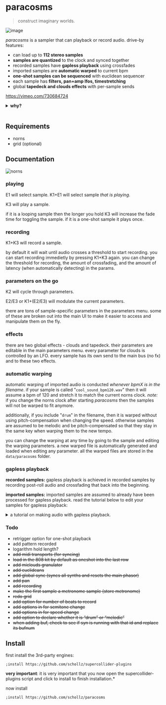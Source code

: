 # paracosms

> construct imaginary worlds.

![image](https://user-images.githubusercontent.com/6550035/179411170-6295d18b-ab4c-44a7-a2ae-e313dd24c0ba.png)

*paracosms* is a sampler that can playback or record audio. drive-by features:

- can load up to **112 stereo samples**
- **samples are quantized** to the clock and synced together
- recorded samples have **gapless playback** using crossfades
- imported samples are **automatic warped** to current bpm
- **one-shot samples can be sequenced** with euclidean sequencer
- each sample has **filters, pan+amp lfos, timestretching**
- global **tapedeck and clouds effects** with per-sample sends 


https://vimeo.com/730684724

<details><summary><strong>why?</strong></summary>

in about April 2022 I put away all my instruments (except the norns) and took a "sampling sabbatical". basically I decided to pretty much just use SuperCollider+sox and make non-realtime music with samples. after [developing an album][DevelopingAnAlbum] through this effort (more on that [here][]) I started thinking about whether I could make this approach more *real-time*. so I put together a SuperCollider class I called "[paracosms][]". 

initially I took a bunch of samples I collected and threw them into the grid with a thin norns wrapper around this SuperCollider paracosms class. it was [very fun][VeryFun]. during this self-imposed sabbatical I also played around with making a SuperCollider class to make a multi-head playback/recorder that can do crossfading recordings (like softcut). this became "[ouroborus][]". without intending, I realized that I could combine ourborous with paracosms into a great sampler/looper thing. norns became the glue for that - and it is this *paracosms* script.

</details>
<br>



## Requirements

- norns
- grid (optional)

## Documentation

![norns](https://user-images.githubusercontent.com/6550035/179410985-0ee42e5b-49e2-420d-8ef0-8107e49b42eb.jpg)

### playing

E1 will select sample. K1+E1 will select sample *that is playing*.

K3 will play a sample. 

if it is a looping sample then the longer you hold K3 will increase the fade time for toggling the sample. if it is a one-shot sample it plays once.

### recording

K1+K3 will record a sample. 

by default it will wait until audio crosses a threshold to start recording. you can start recording immedietly by pressing K1+K3 again. you can change the threshold for recording, the amount of crossfading, and the amount of latency (when automatically detecting) in the params.

### parameters on the go

K2 will cycle through parameters. 

E2/E3 or K1+(E2/E3) will modulate the current parameters.

there are tons of sample-specific parameters in the parameters menu. some of these are broken out into the main UI to make it easier to access and manipulate them on the fly.

### effects

there are two global effects - clouds and tapedeck. their parameters are editable in the main parameters menu. every parameter for clouds is controlled by an LFO. every sample has its own send to the main bus (no fx) and to these two effects.

### automatic warping

automatic warping of imported audio is conducted *whenever bpmX is in the filename*. if your sample is called "`cool_sound_bpm120.wav`" then it will assume a bpm of 120 and stretch it to match the current norns clock. _note:_ if you change the norns clock after starting *paracosms* then the samples will not be warped to fit anymore.  

additionally, if you include "`drum`" in the filename, then it is warped without using pitch-compensation when changing the speed. otherwise samples are assumed to be melodic and be pitch-compensated so that they stay in the same key when warping them to the new tempo.

you can change the warping at any time by going to the sample and editing the warping parameters. a new warped file is automatically generated and loaded when editing any parameter. all the warped files are stored in the `data/paracosms` folder. 

### gapless playback

**recorded samples:** gapless playback is achieved in recorded samples by recording post-roll audio and crossfading that back into the beginning.

**imported samples:** imported samples are assumed to already have been processed for gapless playback. read the tutorial below to edit your samples for gapless playback:

<details><summary>a tutorial on making audio with gapless playback.</summary>

to aid this, I created [a tool to automatically make seamless loops][AToolToAutomaticallyMakeSeamless] out of audio. to use this tool simply rename your file to include `bpmX` in the filename (where `X` is the source bpm of the file). for example, a 120 bpm file, "`drums.wav`" would be renamed "`drums_bpm120.wav`". then install `seamlessloop` by running this in maiden:

```
os.execute("wget -P /tmp/ https://github.com/schollz/seamlessloop/releases/download/v0.1.1/seamlessloop_0.1.1_Linux-RaspberryPi.deb && sudo dpkg --install /tmp/seamlessloop*.deb && seamlessloop --version")
```

now you can run `seamlessloop` on folders or files. for example:

```
os.execute("seamlessloop --in-folder ~/dust/audio/loops --out-folder ~/dust/audio/quantized-loops")
```

</details>

### Todo

- retrigger option for one-shot playback
- add pattern recorded
- logarithm hold length?
- ~~add midi transports (for syncing)~~
- ~~load in the 808 kit by default as oneshot into the last row~~
- ~~add miclouds granulator~~
- ~~add euclideans~~
- ~~add global sync (syncs all synths and resets the main phasor)~~
- ~~add pan~~
- ~~add recording~~
- ~~make the first sample a metronome sample (store metronome)~~
- ~~redo grid~~
- ~~add option for number of beats to record~~
- ~~add options in for semitone change~~
- ~~add options in for speed change~~
- ~~add option to declare whether it is “drum” or “melodic”~~
- ~~when adding buf, check to see if syn is running with that id and replace its bufnum~~


## Install

first install the 3rd-party engines:

```
;install https://github.com/schollz/supercollider-plugins
```

**very important**: it is very important that you now open the supercollider-plugins script and click to install to finish installation.*

now install

```
;install https://github.com/schollz/paracosms
```

[DevelopingAnAlbum]: https://infinitedigits.bandcamp.com/album/paracosms
[here]: https://llllllll.co/t/paracosms/56683
[paracosms]: https://github.com/schollz/paracosms/blob/main/lib/Paracosms.sc
[VeryFun]: https://www.instagram.com/p/CfogWyBFZ-V/
[ouroborus]: https://github.com/schollz/paracosms/blob/main/lib/Ouroboros.sc
[AToolToAutomaticallyMakeSeamless]: https://github.com/schollz/seamlessloop
